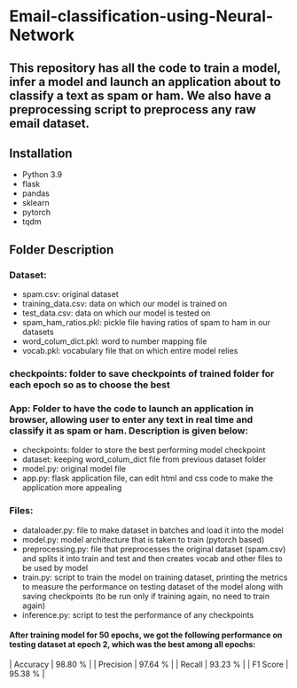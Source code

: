 # Email-classification-using-Neural-Network

## This repository has all the code to train a model, infer a model and launch an application about to classify a text as spam or ham. We also have a preprocessing script to preprocess any raw email dataset.

## Installation
- Python 3.9
- flask
- pandas
- sklearn
- pytorch
- tqdm

## Folder Description
### Dataset:
- spam.csv: original dataset
- training_data.csv: data on which our model is trained on
- test_data.csv: data on which our model is tested on
- spam_ham_ratios.pkl: pickle file having ratios of spam to ham in our datasets
- word_colum_dict.pkl: word to number mapping file
- vocab.pkl: vocabulary file that on which entire model relies

### checkpoints: folder to save checkpoints of trained folder for each epoch so as to choose the best

### App: Folder to have the code to launch an application in browser, allowing user to enter any text in real time and classify it as spam or ham. Description is given below:
- checkpoints: folder to store the best performing model checkpoint
- dataset: keeping word_colum_dict file from previous dataset folder
- model.py: original model file
- app.py: flask application file, can edit html and css code to make the application more appealing

### Files:
- dataloader.py: file to make dataset in batches and load it into the model
- model.py: model architecture that is taken to train (pytorch based)
- preprocessing.py: file that preprocesses the original dataset (spam.csv) and splits it into train and test and then creates vocab and other files to be used by model
- train.py: script to train the model on training dataset, printing the metrics to measure the performance on testing dataset of the model along with saving checkpoints (to be run only if training again, no need to train again)
- inference.py: script to test the performance of any checkpoints

#### After training model for 50 epochs, we got the following performance on testing dataset at epoch 2, which was the best among all epochs:
| Accuracy | 98.80 \% |
| Precision | 97.64 \% |
| Recall | 93.23 \% | 
| F1 Score | 95.38 \% |
